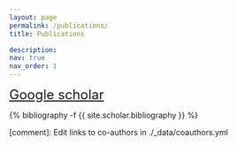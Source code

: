 ```yaml
---
layout: page
permalink: /publications/
title: Publications

description: 
nav: true
nav_order: 1
---
```

<!-- _pages/publications.md -->
<a href='https://scholar.google.co.uk/citations?user=dwvkuEAAAAAJ&hl=en' style="font-size: 1.5rem;"><i class="ai ai-google-scholar" style="font-size: 1.5rem;"></i> Google scholar</a>

<div class="publications">

{% bibliography -f {{ site.scholar.bibliography }} %}

</div>

[comment]: Edit links to co-authors in ./_data/coauthors.yml